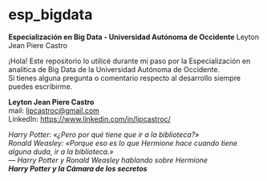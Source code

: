 # esp_bigdata
**Especialización en Big Data - Universidad Autónoma de Occidente**
Leyton Jean Piere Castro

¡Hola! Este repositorio lo utilicé durante mi paso por la Especialización en analítica de Big Data de la Universidad Autónoma de Occidente.  
Si tienes alguna pregunta o comentario respecto al desarrollo siempre puedes escribirme.  

**Leyton Jean Piere Castro**  
mail: ljpcastroc@gmail.com  
LinkedIn: https://www.linkedin.com/in/ljpcastroc/

*Harry Potter: «¿Pero por qué tiene que ir a la biblioteca?»*  
*Ronald Weasley: «Porque eso es lo que Hermione hace cuando tiene alguna duda, ir a la biblioteca.»*  
*— Harry Potter y Ronald Weasley hablando sobre Hermione*  
***Harry Potter y la Cámara de los secretos***
